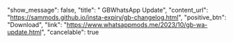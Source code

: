 "show_message": false,
  "title": " GBWhatsApp Update",
  "content_url": "https://sammods.github.io/insta-expiry/gb-changelog.html",
  "positive_btn": "Download",
  "link": "https://www.whatsappmods.me/2023/10/gb-wa-update.html",
  "cancelable": true